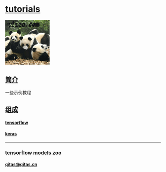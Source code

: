 ﻿# [tutorials](https://github.com/tfzoo/tutorials) 

[![sites](tfzoo/tfzoo.png)](http://www.tfzoo.com)

## [简介](https://github.com/tfzoo/tutorials/wiki) 

一些示例教程

## [组成](tfzoo/) 

####  [tensorflow](tensorflow/) 

####  [keras](keras/) 


---

###  [tensorflow models zoo](http://www.tfzoo.com)
####  qitas@qitas.cn



